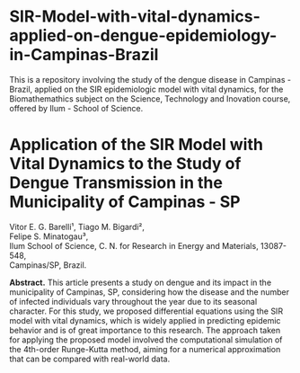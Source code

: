 # SIR-Model-with-vital-dynamics-applied-on-dengue-epidemiology-in-Campinas-Brazil
This is a repository involving the study of the dengue disease in Campinas - Brazil, applied on the SIR epidemiologic model with vital dynamics, for the Biomathemathics subject on the Science, Technology and Inovation course, offered by Ilum - School of Science.

# Application of the SIR Model with Vital Dynamics to the Study of Dengue Transmission in the Municipality of Campinas - SP

Vitor E. G. Barelli¹, Tiago M. Bigardi²,  
Felipe S. Minatogau³,  
Ilum School of Science, C. N. for Research in Energy and Materials, 13087-548,  
Campinas/SP, Brazil.

**Abstract.** This article presents a study on dengue and its impact in the municipality of Campinas, SP, considering how the disease and the number of infected individuals vary throughout the year due to its seasonal character. For this study, we proposed differential equations using the SIR model with vital dynamics, which is widely applied in predicting epidemic behavior and is of great importance to this research. The approach taken for applying the proposed model involved the computational simulation of the 4th-order Runge-Kutta method, aiming for a numerical approximation that can be compared with real-world data.
